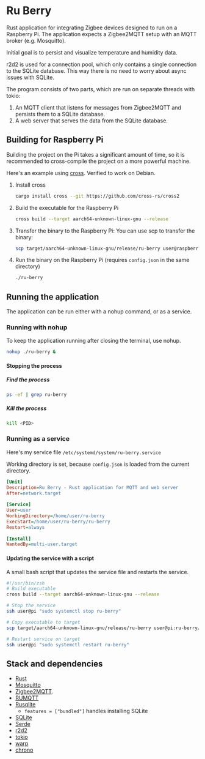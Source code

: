 # Ru Berry
Rust application for integrating Zigbee devices designed to run on a Raspberry Pi.
The application expects a Zigbee2MQTT setup with an MQTT broker (e.g. Mosquitto).

Initial goal is to persist and visualize temperature and humidity data.

r2d2 is used for a connection pool, which only contains a single connection to the SQLite database.
This way there is no need to worry about async issues with SQLite.

The program consists of two parts, which are run on separate threads with tokio:
1. An MQTT client that listens for messages from Zigbee2MQTT and persists them to a SQLite database.
2. A web server that serves the data from the SQLite database.

## Building for Raspberry Pi
Building the project on the Pi takes a significant amount of time, 
so it is recommended to cross-compile the project on a more powerful machine.

Here's an example using [cross](https://github.com/cross-rs/cross). Verified to work on Debian.
1. Install cross
    ```bash
    cargo install cross --git https://github.com/cross-rs/cross2
    ```
2. Build the executable for the Raspberry Pi
    ```bash
    cross build --target aarch64-unknown-linux-gnu --release
    ```
3. Transfer the binary to the Raspberry Pi: You can use scp to transfer the binary:  
    ```bash
    scp target/aarch64-unknown-linux-gnu/release/ru-berry user@raspberrypi:/path/to/destination
    ```
4. Run the binary on the Raspberry Pi (requires `config.json` in the same directory)
    ```bash
    ./ru-berry
    ```

## Running the application
The application can be run either with a nohup command, or as a service.

### Running with nohup
To keep the application running after closing the terminal, use nohup.
```bash
nohup ./ru-berry &
```
#### Stopping the process
##### Find the process
```bash
ps -ef | grep ru-berry
```

##### Kill the process
```bash
kill <PID>
```

### Running as a service
Here's my service file `/etc/systemd/system/ru-berry.service`

Working directory is set, because `config.json` is loaded from the current directory.

```ini
[Unit]
Description=Ru Berry - Rust application for MQTT and web server
After=network.target
 
[Service]
User=user
WorkingDirectory=/home/user/ru-berry
ExecStart=/home/user/ru-berry/ru-berry
Restart=always
 
[Install]
WantedBy=multi-user.target
```

#### Updating the service with a script
A small bash script that updates the service file and restarts the service.

```bash
#!/usr/bin/zsh
# Build executable
cross build --target aarch64-unknown-linux-gnu --release

# Stop the service
ssh user@pi "sudo systemctl stop ru-berry"

# Copy executable to target
scp target/aarch64-unknown-linux-gnu/release/ru-berry user@pi:ru-berry/ru-berry

# Restart service on target
ssh user@pi "sudo systemctl restart ru-berry"
```

## Stack and dependencies
- [Rust](https://www.rust-lang.org/)
- [Mosquitto](https://mosquitto.org/) 
- [Zigbee2MQTT](https://www.zigbee2mqtt.io/).
- [RUMQTT](https://github.com/bytebeamio/rumqtt/tree/main)
- [Rusqlite](https://github.com/rusqlite/rusqlite)
  - `features = ["bundled"]` handles installing SQLite
- [SQLite](https://www.sqlite.org/index.html)
- [Serde](https://serde.rs/)
- [r2d2](https://github.com/sfackler/r2d2)
- [tokio](https://tokio.rs/)
- [warp](https://github.com/seanmonstar/warp)
- [chrono](https://github.com/chronotope/chrono)

